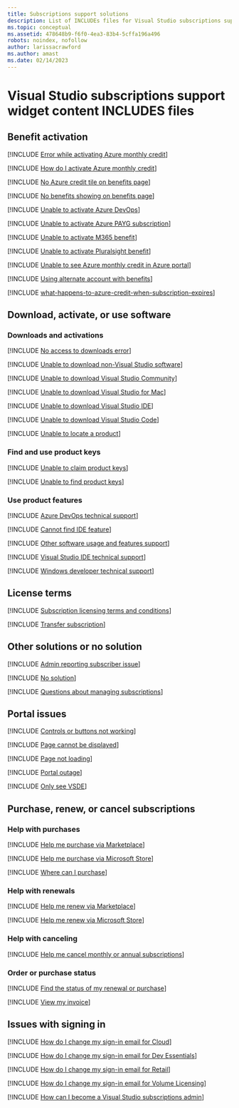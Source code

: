 ```yaml
---
title: Subscriptions support solutions 
description: List of INCLUDEs files for Visual Studio subscriptions support widget content
ms.topic: conceptual
ms.assetid: 478648b9-f6f0-4ea3-83b4-5cffa196a496
robots: noindex, nofollow
author: larissacrawford
ms.author: amast 
ms.date: 02/14/2023
---
```


# Visual Studio subscriptions support widget content INCLUDES files

## Benefit activation

[!INCLUDE [Error while activating Azure monthly credit](benefit-activation/includes/error-while-activating-azure-monthly-credit.md)]

[!INCLUDE [How do I activate Azure monthly credit](benefit-activation/includes/how-do-i-activate-azure-monthly-credit.md)]

[!INCLUDE [No Azure credit tile on benefits page](benefit-activation/includes/no-Azure-credit-tile-on-benefits-page.md)]

[!INCLUDE [No benefits showing on benefits page](benefit-activation/includes/no-benefits-showing-on-benefits-page.md)]

[!INCLUDE [Unable to activate Azure DevOps](benefit-activation/includes/unable-to-activate-azure-devops.md)]

[!INCLUDE [Unable to activate Azure PAYG subscription](benefit-activation/includes/unable-to-activate-azure-pay-as-you-go-subscription.md)]

[!INCLUDE [Unable to activate M365 benefit](benefit-activation/includes/unable-to-activate-enterprise-mobility-security-benefit.md)]

[!INCLUDE [Unable to activate Pluralsight benefit](benefit-activation/includes/unable-to-activate-pluralsight-benefit.md)]

[!INCLUDE [Unable to see Azure monthly credit in Azure portal](benefit-activation/includes/unable-to-see-azure-monthly-credit-in-azure-portal.md)]

[!INCLUDE [Using alternate account with benefits](benefit-activation/includes/using-alternate-account-with-benefits.md)]

[!INCLUDE [what-happens-to-azure-credit-when-subscription-expires](benefit-activation/includes/what-happens-to-azure-credit-when-subscription-expires.md)]

## Download, activate, or use software

### Downloads and activations
[!INCLUDE [No access to downloads error](downloading-activating-or-using-software/downloading-activating-or-using-software/includes/no-access-to-downloads-error.md)]


[!INCLUDE [Unable to download non-Visual Studio software](downloading-activating-or-using-software/downloading-activating-or-using-software/includes/unable-to-download-software-non-visualstudio.md)]

[!INCLUDE [Unable to download Visual Studio Community](downloading-activating-or-using-software/downloading-activating-or-using-software/includes/unable-to-download-visual-studio-community.md)]

[!INCLUDE [Unable to download Visual Studio for Mac](downloading-activating-or-using-software/downloading-activating-or-using-software/includes/unable-to-download-visual-studio-for-mac.md)]

[!INCLUDE [Unable to download Visual Studio IDE](downloading-activating-or-using-software/downloading-activating-or-using-software/includes/unable-to-download-visual-studio-ide.md)]

[!INCLUDE [Unable to download Visual Studio Code](downloading-activating-or-using-software/downloading-activating-or-using-software/includes/unable-to-download-vs-code.md)]

[!INCLUDE [Unable to locate a product](downloading-activating-or-using-software/downloading-activating-or-using-software/includes/unable-to-locate-product.md)]

### Find and use product keys
[!INCLUDE [Unable to claim product keys](downloading-activating-or-using-software/finding-or-using-product-keys/includes/unable-to-claim-product-keys.md)]

[!INCLUDE [Unable to find product keys](downloading-activating-or-using-software/finding-or-using-product-keys/includes/unable-to-find-or-claim-product-keys.md)]

### Use product features
[!INCLUDE [Azure DevOps technical support](downloading-activating-or-using-software/using-product-features/includes/azure-devops-technical-support.md)]

[!INCLUDE [Cannot find IDE feature](downloading-activating-or-using-software/using-product-features/includes/cannot-find-ide-feature.md)]

[!INCLUDE [Other software usage and features support](downloading-activating-or-using-software/using-product-features/includes/other-software-usage-and-features-support.md)]

[!INCLUDE [Visual Studio IDE technical support](downloading-activating-or-using-software/using-product-features/includes/visual-studio-ide-technical-support.md)]

[!INCLUDE [Windows developer technical support](downloading-activating-or-using-software/using-product-features/includes/windows-developer-technical-support.md)]

## License terms

[!INCLUDE [Subscription licensing terms and conditions](licensing-terms/includes/subscription-licensing-terms-and-conditions.md)]

[!INCLUDE [Transfer subscription](licensing-terms/includes/transfer-subscription.md)]

## Other solutions or no solution
[!INCLUDE [Admin reporting subscriber issue](other-or-no-solution/includes/admin-reporting-subscriber-issue.md)]

[!INCLUDE [No solution](other-or-no-solution/includes/no-solution.md)]

[!INCLUDE [Questions about managing subscriptions](other-or-no-solution/includes/questions-about-managing-subscriptions.md)]

## Portal issues

[!INCLUDE [Controls or buttons not working](portal-issue/includes/controls-or-buttons-not-working.md)]

[!INCLUDE [Page cannot be displayed](portal-issue/includes/page-cannot-be-displayed.md)]

[!INCLUDE [Page not loading](portal-issue/includes/page-not-loading.md)]

[!INCLUDE [Portal outage](portal-issue/includes/portal-outage.md)]

[!INCLUDE [Only see VSDE](portal-issue/includes/only-see-vsde.md)]

## Purchase, renew, or cancel subscriptions

### Help with purchases
[!INCLUDE [Help me purchase via Marketplace](renewing-purchasing-or-canceling/help-purchasing/includes/help-me-purchase-marketplace.md)]

[!INCLUDE [Help me purchase via Microsoft Store](renewing-purchasing-or-canceling/help-purchasing/includes/help-me-purchase-microsoft-store.md)]

[!INCLUDE [Where can I purchase](renewing-purchasing-or-canceling/help-purchasing/includes/where-can-i-purchase-from.md)]

### Help with renewals
[!INCLUDE [Help me renew via Marketplace](renewing-purchasing-or-canceling/help-renewing/includes/help-me-renew-marketplace.md)]

[!INCLUDE [Help me renew via Microsoft Store](renewing-purchasing-or-canceling/help-renewing/includes/help-me-renew-microsoft-store.md)]

### Help with canceling
[!INCLUDE [Help me cancel monthly or annual subscriptions](renewing-purchasing-or-canceling/help-canceling/includes/help-me-cancel-monthly-annual.md)]

### Order or purchase status
[!INCLUDE [Find the status of my renewal or purchase](renewing-purchasing-or-canceling/order-or-purchase-status/includes/find-the-status-of-renewal-or-purchase.md)]

[!INCLUDE [View my invoice](renewing-purchasing-or-canceling/order-or-purchase-status/includes/viewing-my-bill.md)]

## Issues with signing in 

[!INCLUDE [How do I change my sign-in email for Cloud](signing-in/includes/how-do-i-change-my-sign-in-email-cloud-self.md)]

[!INCLUDE [How do I change my sign-in email for Dev Essentials](signing-in/includes/how-do-i-change-my-sign-in-email-dev-essentials.md)]

[!INCLUDE [How do I change my sign-in email for Retail](signing-in/includes/how-do-i-change-my-sign-in-email-retail.md)]

[!INCLUDE [How do I change my sign-in email for Volume Licensing](signing-in/includes/how-do-i-change-my-sign-in-email-volume-licensing.md)]

[!INCLUDE [How can I become a Visual Studio subscriptions admin](signing-in/includes/become-an-admin-or-super-admin.md)]